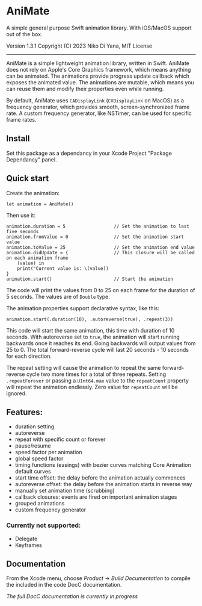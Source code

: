 # AniMate

A simple general purpose Swift animation library. With iOS/MacOS support out of the box.

Version 1.3.1 
Copyright (C) 2023 Niko Di Yana, MIT License
***



AniMate is a simple lightweight animation library, written in Swift. AniMate does not rely on Apple's Core Graphics framework, which means anything can be animated.
The animations provide progress update callback which exposes the animated value. The animations are mutable, which means you can reuse them and modify their properties even while running.

By default, AniMate uses `CADisplayLink` (`CVDisplayLink` on MacOS) as a frequency generator, which provides smooth, screen-synchronized frame rate. A custom frequency generator, like NSTimer, can be used for specific frame rates.


## Install
Set this package as a dependancy in your Xcode Project "Package Dependancy" panel.


## Quick start
Create the animation:

    let animation = AniMate()

Then use it:

    animation.duration = 5                  // Set the animation to last five seconds
    animation.fromValue = 0                 // Set the animation start value
    animation.toValue = 25                  // Set the animation end value
    animation.didUpdate = {                 // This closure will be called on each animation frame
        (value) in
        print("Current value is: \(value))   
    }
    animation.start()                       // Start the animation

The code will print the values from 0 to 25 on each frame for the duration of 5 seconds. The values are of `Double` type.

The animation properties support declarative syntax, like this:
    
    animation.start(.duration(10), .autoreverse(true), .repeat(3))
    
This code will start the same animation, this time with duration of 10 seconds. With autoreverse set to `true`, the animation will start running
backwards once it reaches its end. Going backwards will output values from 25 to 0. The total forward-reverse cycle will last 20 seconds - 
10 seconds for each direction. 

The repeat setting will cause the animation to repeat the same forward-reverse cycle two more times for a total of three repeats.
Setting `.repeatForever` or passing a `UInt64.max` value to the `repeatCount` property will repeat the animation endlessly. Zero value for `repeatCount` will be ignored.



## Features:
- duration setting
- autoreverse
- repeat with specific count or forever
- pause/resume
- speed factor per animation
- global speed factor
- timing functions (easings) with bezier curves matching Core Animation default curves
- start time offset: the delay before the animation actually commences
- autoreverse offset: the delay before the animation starts in reverse way
- manually set animation time (scrubbing)
- callback closures: events are fired on important animation stages
- grouped animations
- custom frequency generator
    
### Currently not supported:
- Delegate
- Keyframes



## Documentation
From the Xcode menu, choose *Product* -> *Build Documentation* to compile the included in the code DocC documentation.


*The full DocC documentation is currently in progress*
